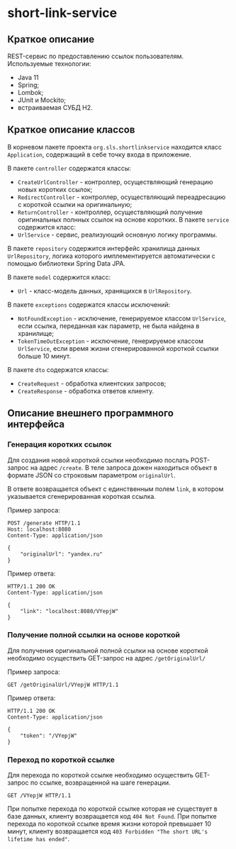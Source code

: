 short-link-service
=============
Краткое описание
----------------
REST-сервис по предоставлению ссылок пользователям.
Используемые технологии:
- Java 11
- Spring;
- Lombok;
- JUnit и Mockito;
- встраиваемая СУБД H2.

Краткое описание классов 
------------------------
В корневом пакете проекта ```org.sls.shortlinkservice``` находится класс ```Application```, содержащий в себе точку входа в приложение.

В пакете ```controller``` содержатся классы:
- ```CreateUrlController``` - контроллер, осуществляющий генерацию новых коротких ссылок;
- ```RedirectController``` - контроллер, осуществляющий переадресацию с короткой ссылки на оригинальную;
- ```ReturnController``` - контроллер, осуществляющий получение оригинальных полнных ссылок на основе коротких.
В пакете ```service``` содержится класс:
- ```UrlService``` - сервис, реализующий основную логику программы.

В пакете ```repository``` содержится интерфейс хранилища данных ```UrlRepository```, логика которого имплементируется автоматически с помощью библиотеки Spring Data JPA.

В пакете ```model``` содержится класс:
- ```Url``` - класс-модель данных, хранящихся в ```UrlRepository```.

В пакете ```exceptions``` содержатся классы исключений:
- ```NotFoundException``` - исключение, генерируемое классом ```UrlService```, если ссылка, переданная как параметр, не была найдена в хранилище;
- ```TokenTimeOutException``` - исключение, генерируемое классом ```UrlService```, если время жизни сгенерированной короткой ссылки больше 10 минут.

В пакете ```dto``` содержатся классы:
- ```CreateRequest``` - обработка клиентских запросов;
- ```CreateResponse``` - обработка ответов клиенту.


Описание внешнего программного интерфейса
-----------------------------------------
### Генерация коротких ссылок
Для создания новой короткой ссылки необходимо послать POST-запрос на адрес ```/create```. В теле запроса дожен находиться объект в формате JSON со строковым параметром ```originalUrl```.

В ответе возвращается объект с единственным полем ```link```, в котором указывается сгенерированная короткая ссылка.

Пример запроса:
```http
POST /generate HTTP/1.1
Host: localhost:8080
Content-Type: application/json

{
	"originalUrl": "yandex.ru"
}
```
Пример ответа:
```http
HTTP/1.1 200 OK
Content-Type: application/json

{
    "link": "localhost:8080/VYepjW"
}
```

### Получение полной ссылки на основе короткой
Для получения оригинальной полной ссылки на основе короткой необходимо осуществить GET-запрос на адрес ```/getOriginalUrl/```

Пример запроса:
```http
GET /getOriginalUrl/VYepjW HTTP/1.1
```

Пример ответа:
```http
HTTP/1.1 200 OK
Content-Type: application/json

{
    "token": "/VYepjW"
}
```

### Переход по короткой ссылке
Для перехода по короткой ссылке необходимо осуществить GET-запрос по ссылке,
возвращенной на шаге генерации.
```http
GET /VYepjW HTTP/1.1
```

При попытке перехода по короткой ссылке которая не существует в базе данных, клиенту возвращается код ```404 Not Found```.
При попытке перехода по короткой ссылке время жизни которой превышает 10 минут, клиенту возвращается код ```403 Forbidden "The short URL's lifetime has ended"```.
